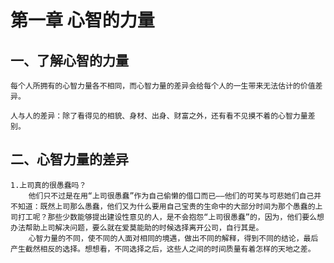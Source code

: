 # 第一章 心智的力量
## 一、了解心智的力量
    每个人所拥有的心智力量各不相同，而心智力量的差异会给每个人的一生带来无法估计的价值差异。
    
    人与人的差异：除了看得见的相貌、身材、出身、财富之外，还有看不见摸不着的心智力量差别。
    
## 二、心智力量的差异
    1.上司真的很愚蠢吗？
    	他们只不过是在用“上司很愚蠢”作为自己偷懒的借口而已——他们的可笑与可悲她们自己并不知道：既然上司那么愚蠢，他们又为什么要用自己宝贵的生命中的大部分时间为那个愚蠢的上司打工呢？那些少数能够提出建设性意见的人，是不会抱怨“上司很愚蠢”的，因为，他们要么想办法帮助上司解决问题，要么就在爱莫能助的时候选择离开公司，自行其是。
        心智力量的不同，使不同的人面对相同的境遇，做出不同的解释，得到不同的结论，最后产生截然相反的选择。想想看，不同选择之后，这些人之间的时间质量有着怎样的天地之差。